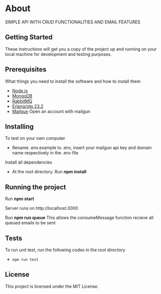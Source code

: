 # About

SIMPLE API WITH CRUD FUNCTIONALITIES AND EMAIL FEATURES

## Getting Started

These instructions will get you a copy of the project up and running on your local machine for development and testing purposes.

## Prerequisites

What things you need to install the software and how to install them
* [Node.js](https://nodejs.org/en/)
* [MongoDB](https://www.mongodb.com/)
* [RabbitMQ](https://www.rabbitmq.com)
* [Erlang/otp 23.2](https://www.erlang.org)
* [Mailgun](https://www.mailgun.com) Open an account with mailgun

## Installing

To test on your own computer

- Rename .env.example to .env, insert your mailgun api key and domain name respectively in the .env file

Install all dependencies

- At the root directory. Run **npm install**


## Running the project

Run **npm start** 

Server runs on http://localhost:3000

Run **npm run queue**
This allows the consumeMessage function recieve all queued emails to be sent


## Tests
To run unit test, run the following codes in the root directory

 - `npm run test` 

## License

This project is licensed under the MIT License.
